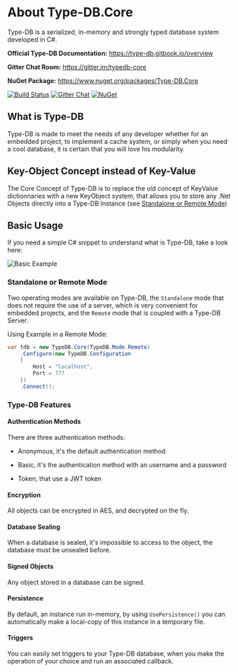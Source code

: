 # About Type-DB.Core

Type-DB is a serialized, in-memory and strongly typed database system developed in C#.

**Official Type-DB Documentation:** <https://type-db.gitbook.io/overview>

**Gitter Chat Room:** <https://gitter.im/typedb-core>

**NuGet Package:** <https://www.nuget.org/packages/Type-DB.Core>

[![Build Status](https://travis-ci.org/Type-DB/Core.svg?branch=development)](https://travis-ci.org/Type-DB/Core)
[![Gitter Chat](https://badges.gitter.im/typedb-core.png)](https://gitter.im/typedb-core)
[![NuGet](https://img.shields.io/badge/NuGet-0.0.0.152-blue.svg)](https://www.nuget.org/packages/Type-DB.Core)

## What is Type-DB

Type-DB is made to meet the needs of any developer whether for an embedded project, to implement a cache system, or simply when you need a cool database, it is certain that you will love his modularity.

## Key-Object Concept instead of Key-Value

The Core Concept of Type-DB is to replace the old concept of KeyValue dictionnaries with a new KeyObject system, that allows you to store any .Net Objects directly into a Type-DB Instance (see [Standalone or Remote Mode](#standalone-or-remote-mode))

## Basic Usage

If you need a simple C# snippet to understand what is Type-DB, take a look here:

![Basic Example](https://user-images.githubusercontent.com/5221349/52921571-cfcc1180-3318-11e9-9061-3bf58bab5c98.png)

### Standalone or Remote Mode

Two operating modes are available on Type-DB, the `Standalone` mode that does not require the use of a server, which is very convenient for embedded projects, and the `Remote` mode that is coupled with a Type-DB Server.

Using Example in a Remote Mode:

```csharp
var tdb = new TypeDB.Core(TypeDB.Mode.Remote)
    .Configure(new TypeDB.Configuration
    {
        Host = "localhost",
        Port = 777
    })
    .Connect();
```

### Type-DB Features

#### Authentication Methods

There are three authentication methods:

- Anonymous, it's the default authentication method

- Basic, it's the authentication method with an username and a password

- Token, that use a JWT token

#### Encryption

All objects can be encrypted in AES, and decrypted on the fly.

#### Database Sealing

When a database is sealed, it's impossible to access to the object, the database must be unsealed before.

#### Signed Objects

Any object stored in a database can be signed.

#### Persistence

By default, an instance run in-memory, by using `UsePersistence()` you can automatically make a local-copy of this instance in a temporary file.

#### Triggers

You can easily set triggers to your Type-DB database, when you make the operation of your choice and run an associated callback.
